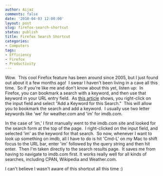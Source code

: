 ```yaml
---
author: Aijaz
comments: false
date: '2010-04-03 12:00:00'
layout: post
slug: firefox-search-shortcut
status: publish
title: Firefox Search Shortcut
categories:
- Computers
tags:
- Efficiency
- Firefox
- Productivity
---
```


Wow.  This cool Firefox feature has been around since 2005, but I just found
out about it a few months ago!  I swear I haven't been living in a cave all
this time.  So if you're like me and don't know about this yet, listen up:  In
Firefox, you can bookmark a search with a keyword, and then use that keyword
in your URL entry field.  As [this article](http://johnbokma.com/firefox/keymarks-explained.html) shows, you right-click on the input field and select
"Add a Keyword for this Search."  This will allow you to bookmark the search
and add a keyword.  I usually use two letter keywords like 'we' for
weather.com and 'im' for imdb.com.
<!--more-->

In the case of 'im,' I first manually went to the imdb.com site and looked for
the search form at the top of the page.  I right-clicked on the input field,
and selected 'im' as the keyword for that search.  So now, whenever I want to
look up something on imdb, all I have to do is hit 'Cmd-L' on my Mac to shift
focus to the URL bar, enter 'im' followed by the query string and then hit
enter.  Then I'm taken directly to the search results page.  It saves me from
having to navigate to imdb.com first. It works really well for all kinds of
searches, including CPAN, Wikipedia and Weather.com.

I can't believe I wasn't aware of this shortcut all this time :)

<!-- ai c /wp/addKeyword.png /wp/addKeyword.png 334 298 Adding a Keyword to the CPAN Search Box -->

<!-- ai c /wp/EnterKeyword.png /wp/EnterKeyword.png 336 175 Entering the Keyword -->

<!-- ai c /wp/KeywordPrompt.png /wp/KeywordPrompt.png 412 65 Adding a Keyword to the CPAN Search Box -->
